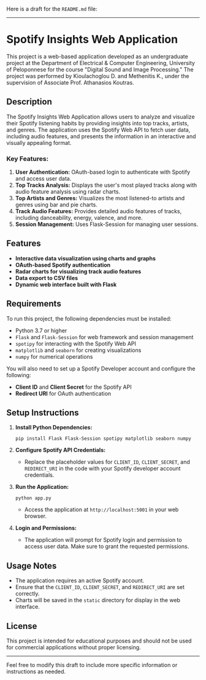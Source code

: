 Here is a draft for the `README.md` file:

---

# Spotify Insights Web Application

This project is a web-based application developed as an undergraduate project at the Department of Electrical & Computer Engineering, University of Peloponnese for the course "Digital Sound and Image Processing." The project was performed by Kioulachoglou D. and Methenitis K., under the supervision of Associate Prof. Athanasios Koutras.

## Description

The Spotify Insights Web Application allows users to analyze and visualize their Spotify listening habits by providing insights into top tracks, artists, and genres. The application uses the Spotify Web API to fetch user data, including audio features, and presents the information in an interactive and visually appealing format.

### Key Features:
1. **User Authentication:** OAuth-based login to authenticate with Spotify and access user data.
2. **Top Tracks Analysis:** Displays the user's most played tracks along with audio feature analysis using radar charts.
3. **Top Artists and Genres:** Visualizes the most listened-to artists and genres using bar and pie charts.
4. **Track Audio Features:** Provides detailed audio features of tracks, including danceability, energy, valence, and more.
5. **Session Management:** Uses Flask-Session for managing user sessions.

## Features

- **Interactive data visualization using charts and graphs**
- **OAuth-based Spotify authentication**
- **Radar charts for visualizing track audio features**
- **Data export to CSV files**
- **Dynamic web interface built with Flask**

## Requirements

To run this project, the following dependencies must be installed:

- Python 3.7 or higher
- `Flask` and `Flask-Session` for web framework and session management
- `spotipy` for interacting with the Spotify Web API
- `matplotlib` and `seaborn` for creating visualizations
- `numpy` for numerical operations

You will also need to set up a Spotify Developer account and configure the following:

- **Client ID** and **Client Secret** for the Spotify API
- **Redirect URI** for OAuth authentication

## Setup Instructions

1. **Install Python Dependencies:**
   ```
   pip install Flask Flask-Session spotipy matplotlib seaborn numpy
   ```

2. **Configure Spotify API Credentials:**
   - Replace the placeholder values for `CLIENT_ID`, `CLIENT_SECRET`, and `REDIRECT_URI` in the code with your Spotify developer account credentials.

3. **Run the Application:**
   ```
   python app.py
   ```

   - Access the application at `http://localhost:5001` in your web browser.

4. **Login and Permissions:**
   - The application will prompt for Spotify login and permission to access user data. Make sure to grant the requested permissions.

## Usage Notes

- The application requires an active Spotify account.
- Ensure that the `CLIENT_ID`, `CLIENT_SECRET`, and `REDIRECT_URI` are set correctly.
- Charts will be saved in the `static` directory for display in the web interface.

## License

This project is intended for educational purposes and should not be used for commercial applications without proper licensing.

---

Feel free to modify this draft to include more specific information or instructions as needed.
